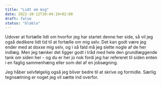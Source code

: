 ```yaml
---
title: "Lidt om mig"
date: 2022-10-12T20:44:19+02:00
draft: false
status: "blabla"
---
```


Udover at fortælle lidt om hvorfor jeg har startet denne her side, så vil jeg også dedikere lidt tid til at fortælle om mig selv. 
Det kan godt være jeg ender med at doxxe mig selv, og i så fald må jeg slette nogle af de her indlæg. Men jeg tænker det 
ligger godt i tråd med hele den grundlæggende tank om siden her - og du er her jo nok fordi jeg har refereret til siden
enten i en faglig sammenhæng eller som del af en jobsøgning.

Jeg håber selvfølgelig også jeg bliver bedre til at skrive og formidle. Særlig tegnsætning er noget jeg vil sætte ind overfor.


